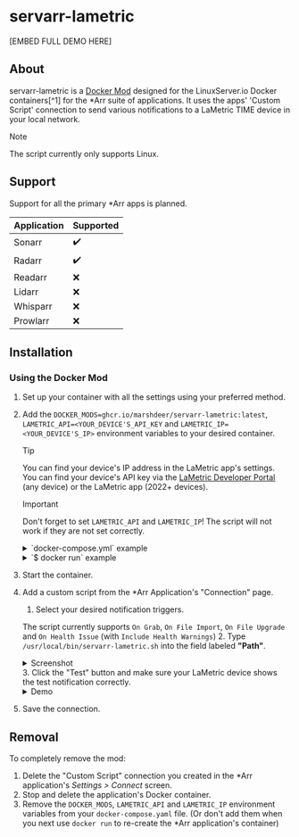 # servarr-lametric

\[EMBED FULL DEMO HERE\]

## About

servarr-lametric is a [Docker Mod](https://github.com/linuxserver/docker-mods) designed for the LinuxServer.io Docker containers[^1] for the *Arr suite of applications. It uses the apps' 'Custom Script' connection to send various notifications to a LaMetric TIME device in your local network.

> [!NOTE]
> The script currently only supports Linux.

## Support

Support for all the primary *Arr apps is planned.

Application | Supported
----------- | ---------
Sonarr      |     ✔️
Radarr      |     ✔️
Readarr     |     ❌
Lidarr      |     ❌
Whisparr    |     ❌
Prowlarr    |     ❌

## Installation

### Using the Docker Mod

1. Set up your container with all the settings using your preferred method.
2. Add the `DOCKER_MODS=ghcr.io/marshdeer/servarr-lametric:latest`, `LAMETRIC_API=<YOUR_DEVICE'S_API_KEY` and `LAMETRIC_IP=<YOUR_DEVICE'S_IP>` environment variables to your desired container.
    > [!TIP]
    > You can find your device's IP address in the LaMetric app's settings.  
    > You can find your device's API key via the [LaMetric Developer Portal](https://developer.lametric.com/user/devices) (any device) or the LaMetric app (2022+ devices).
    
    > [!IMPORTANT]
    > Don't forget to set `LAMETRIC_API` and `LAMETRIC_IP`! The script will not work if they are not set correctly.
    
    <details>
        <summary> `docker-compose.yml` example </summary>
        ```yaml
        services:
          radarr:
            image: lscr.io/linuxserver/radarr
            container_name: radarr
            environment:
              - PUID=1000
              - PGID=1000
              - TZ=Antarctica/South_Pole
              - DOCKER_MODS=ghcr.io/marshdeer/servarr-lametric:latest
              - LAMETRIC_API=<YOUR_DEVICE'S_API_KEY>
              - LAMETRIC_IP=<YOUR_DEVICE'S_IP>
            volumes:
              - /path/to/data:/config
              - /path/to/movies:/movies
              - /path/to/downloadclient-downloads:/downloads
            ports:
              - 7878:7878
            restart: unless-stopped
        ```
    </details>
    
    <details>
        <summary> `$ docker run` example </summary>
        ```shell
        docker run -d \
          --name=radarr \
          -e PUID=1000 \
          -e PGID=1000 \
          -e TZ=Antarctica/South_Pole \
          -e DOCKER_MODS=ghcr.io/marshdeer/servarr-lametric:latest \
          -e LAMETRIC_API=<YOUR_DEVICE'S_API_KEY> \
          -e LAMETRIC_IP=<YOUR_DEVICE'S_IP> \
          -p 7878:7878 \
          -v /path/to/data:/config \
          -v /path/to/movies:/movies \
          -v /path-to-downloadclient-downloads:/downloads \
          --restart unless-stopped \
          lscr.io/linuxserver/radarr
        ```
    </details>
3. Start the container.
4. Add a custom script from the *Arr Application's "Connection" page.
    1. Select your desired notification triggers.
    
    The script currently supports `On Grab`, `On File Import`, `On File Upgrade` and `On Health Issue` (with `Include Health Warnings`)
    2. Type `/usr/local/bin/servarr-lametric.sh` into the field labeled **"Path"**.
    
    <details>
        <summary> Screenshot </summary>
        ![Screenshot of *Arr app's Custom Script settings showing the above instructions](screenshots/connectionsettings.png)
    </details>
    3. Click the "Test" button and make sure your LaMetric device shows the test notification correctly.
    
    <details>
        <summary> Demo </summary>
        \[EMBED VIDEO HERE\]
    </details>
5. Save the connection.

### 

## Removal

To completely remove the mod:

1. Delete the "Custom Script" connection you created in the *Arr application's _Settings > Connect_ screen.
2. Stop and delete the application's Docker container.
3. Remove the `DOCKER_MODS`, `LAMETRIC_API` and `LAMETRIC_IP` environment variables from your `docker-compose.yaml` file. (Or don't add them when you next use `docker run` to re-create the *Arr application's container)